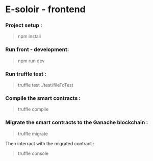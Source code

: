 # E-soloir - frontend

### Project setup :
> npm install

### Run front - development:
> npm run dev

### Run truffle test :
> truffle test ./test/fileToTest

### Compile the smart contracts :
> truffle compile

### Migrate the smart contracts to the Ganache blockchain :
> truffle migrate

Then interract with the migrated contract :
> truffle console
